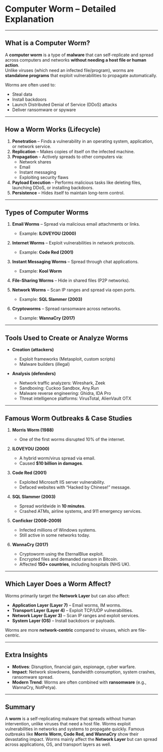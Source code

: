# Computer Worm – Detailed Explanation  

---

## What is a Computer Worm?  
A **computer worm** is a type of **malware** that can self-replicate and spread across computers and networks **without needing a host file or human action**.  
Unlike viruses (which need an infected file/program), worms are **standalone programs** that exploit vulnerabilities to propagate automatically.  

Worms are often used to:  
- Steal data  
- Install backdoors  
- Launch Distributed Denial of Service (DDoS) attacks  
- Deliver ransomware or spyware  

---

## How a Worm Works (Lifecycle)  
1. **Penetration** – Finds a vulnerability in an operating system, application, or network service.  
2. **Replication** – Makes copies of itself on the infected machine.  
3. **Propagation** – Actively spreads to other computers via:  
   - Network shares  
   - Email  
   - Instant messaging  
   - Exploiting security flaws  
4. **Payload Execution** – Performs malicious tasks like deleting files, launching DDoS, or installing backdoors.  
5. **Persistence** – Hides itself to maintain long-term control.  

---

## Types of Computer Worms  
1. **Email Worms** – Spread via malicious email attachments or links.  
   - Example: **ILOVEYOU (2000)**  

2. **Internet Worms** – Exploit vulnerabilities in network protocols.  
   - Example: **Code Red (2001)**  

3. **Instant Messaging Worms** – Spread through chat applications.  
   - Example: **Kool Worm**  

4. **File-Sharing Worms** – Hide in shared files (P2P networks).  

5. **Network Worms** – Scan IP ranges and spread via open ports.  
   - Example: **SQL Slammer (2003)**  

6. **Cryptoworms** – Spread ransomware across networks.  
   - Example: **WannaCry (2017)**  

---

## Tools Used to Create or Analyze Worms  
- **Creation (attackers)**  
  - Exploit frameworks (Metasploit, custom scripts)  
  - Malware builders (illegal)  

- **Analysis (defenders)**  
  - Network traffic analyzers: Wireshark, Zeek  
  - Sandboxing: Cuckoo Sandbox, Any.Run  
  - Malware reverse engineering: Ghidra, IDA Pro  
  - Threat intelligence platforms: VirusTotal, AlienVault OTX  

---

## Famous Worm Outbreaks & Case Studies  
1. **Morris Worm (1988)**  
   - One of the first worms disrupted 10% of the internet.  

2. **ILOVEYOU (2000)**  
   - A hybrid worm/virus spread via email.  
   - Caused **$10 billion in damages**.  

3. **Code Red (2001)**  
   - Exploited Microsoft IIS server vulnerability.  
   - Defaced websites with “Hacked by Chinese!” message.  

4. **SQL Slammer (2003)**  
   - Spread worldwide in **10 minutes**.  
   - Crashed ATMs, airline systems, and 911 emergency services.  

5. **Conficker (2008–2009)**  
   - Infected millions of Windows systems.  
   - Still active in some networks today.  

6. **WannaCry (2017)**  
   - Cryptoworm using the EternalBlue exploit.  
   - Encrypted files and demanded ransom in Bitcoin.  
   - Affected **150+ countries**, including hospitals (NHS UK).  

---

## Which Layer Does a Worm Affect?  
Worms primarily target the **Network Layer** but can also affect:  

- **Application Layer (Layer 7)** – Email worms, IM worms.  
- **Transport Layer (Layer 4)** – Exploit TCP/UDP vulnerabilities.  
- **Network Layer (Layer 3)** – Scan IP ranges and exploit services.  
- **System Layer (OS)** – Install backdoors or payloads.  

 Worms are more **network-centric** compared to viruses, which are file-centric.  

---

## Extra Insights  
- **Motives**: Disruption, financial gain, espionage, cyber warfare.  
- **Impact**: Network slowdowns, bandwidth consumption, system crashes, ransomware spread.  
- **Modern Trend**: Worms are often combined with **ransomware** (e.g., WannaCry, NotPetya).  

---

## Summary  
A **worm** is a self-replicating malware that spreads without human intervention, unlike viruses that need a host file. Worms exploit vulnerabilities in networks and systems to propagate quickly. Famous outbreaks like **Morris Worm, Code Red, and WannaCry** show their devastating impact. Worms mainly affect the **Network Layer** but can spread across applications, OS, and transport layers as well.  
